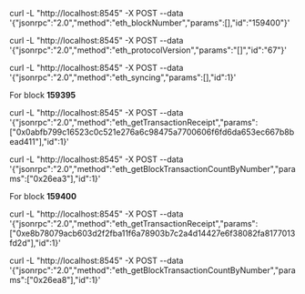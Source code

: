 curl -L "http://localhost:8545" -X POST --data '{"jsonrpc":"2.0","method":"eth_blockNumber","params":[],"id":"159400"}'

curl -L "http://localhost:8545" -X POST --data '{"jsonrpc":"2.0","method":"eth_protocolVersion","params":"[]","id":"67"}'

curl -L "http://localhost:8545" -X POST --data '{"jsonrpc":"2.0","method":"eth_syncing","params":[],"id":1}'

For block **159395**

curl -L "http://localhost:8545" -X POST --data '{"jsonrpc":"2.0","method":"eth_getTransactionReceipt","params":["0x0abfb799c16523c0c521e276a6c98475a7700606f6fd6da653ec667b8bead411"],"id":1}'

curl -L "http://localhost:8545" -X POST --data '{"jsonrpc":"2.0","method":"eth_getBlockTransactionCountByNumber","params":["0x26ea3"],"id":1}'


For block **159400**

curl -L "http://localhost:8545" -X POST --data '{"jsonrpc":"2.0","method":"eth_getTransactionReceipt","params":["0xe8b78079acb603d2f2fba11f6a78903b7c2a4d14427e6f38082fa8177013fd2d"],"id":1}'

curl -L "http://localhost:8545" -X POST --data '{"jsonrpc":"2.0","method":"eth_getBlockTransactionCountByNumber","params":["0x26ea8"],"id":1}'

